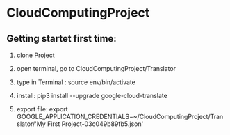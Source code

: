 # CloudComputingProject

## Getting startet first time:

1. clone Project

2. open terminal, go to CloudComputingProject/Translator

3. type in Terminal : source env/bin/activate

4. install: pip3 install --upgrade google-cloud-translate

5. export file: export GOOGLE_APPLICATION_CREDENTIALS=~/CloudComputingProject/Translator/'My First Project-03c049b89fb5.json'


